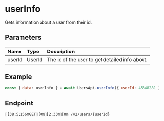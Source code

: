 
# userInfo
Gets information about a user from their id.


## Parameters
| Name   | Type   | Description                                    |
| :----- | :----- | :--------------------------------------------- |
| userId | UserId | The id of the user to get detailed info about. |



## Example
```js copy showLineNumbers
const { data: userInfo } = await UsersApi.userInfo({ userId: 45348281 }); 
```

## Endpoint
```ansi
[38;5;156mGET[0m[2;33m[0m /v2/users/{userId}
```
  